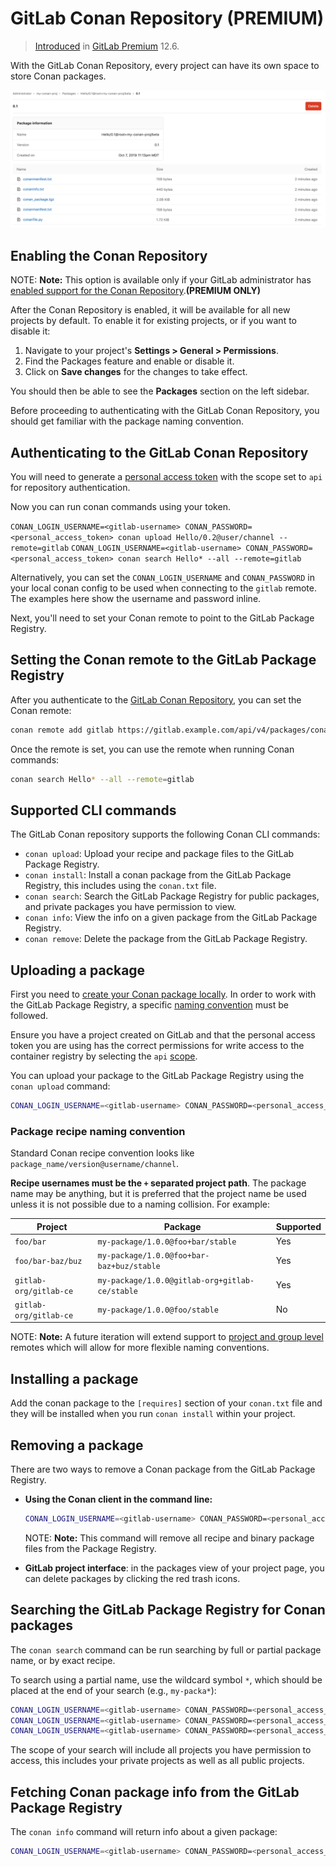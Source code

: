 # GitLab Conan Repository **(PREMIUM)**

> [Introduced](https://gitlab.com/gitlab-org/gitlab-ee/issues/8248) in [GitLab Premium](https://about.gitlab.com/pricing/) 12.6.

With the GitLab Conan Repository, every
project can have its own space to store Conan packages.

![GitLab Conan Repository](img/conan_package_view.png)

## Enabling the Conan Repository

NOTE: **Note:**
This option is available only if your GitLab administrator has
[enabled support for the Conan Repository](../../../administration/packages/index.md).**(PREMIUM ONLY)**

After the Conan Repository is enabled, it will be available for all new projects
by default. To enable it for existing projects, or if you want to disable it:

1. Navigate to your project's **Settings > General > Permissions**.
1. Find the Packages feature and enable or disable it.
1. Click on **Save changes** for the changes to take effect.

You should then be able to see the **Packages** section on the left sidebar.

Before proceeding to authenticating with the GitLab Conan Repository, you should
get familiar with the package naming convention.

## Authenticating to the GitLab Conan Repository

You will need to generate a [personal access token](../../../user/profile/personal_access_tokens.md) with the scope set to `api` for repository authentication.

Now you can run conan commands using your token.

`CONAN_LOGIN_USERNAME=<gitlab-username> CONAN_PASSWORD=<personal_access_token> conan upload Hello/0.2@user/channel --remote=gitlab`
`CONAN_LOGIN_USERNAME=<gitlab-username> CONAN_PASSWORD=<personal_access_token> conan search Hello* --all --remote=gitlab`

Alternatively, you can set the `CONAN_LOGIN_USERNAME` and `CONAN_PASSWORD` in your local conan config to be used when connecting to the `gitlab` remote. The examples here show the username and password inline.

Next, you'll need to set your Conan remote to point to the GitLab Package Registry.

## Setting the Conan remote to the GitLab Package Registry

After you authenticate to the [GitLab Conan Repository](#authenticating-to-the-gitlab-conan-repository),
you can set the Conan remote:

```sh
conan remote add gitlab https://gitlab.example.com/api/v4/packages/conan
```

Once the remote is set, you can use the remote when running Conan commands:

```sh
conan search Hello* --all --remote=gitlab
```

## Supported CLI commands

The GitLab Conan repository supports the following Conan CLI commands:

- `conan upload`: Upload your recipe and package files to the GitLab Package Registry.
- `conan install`: Install a conan package from the GitLab Package Registry, this includes using the `conan.txt` file.
- `conan search`: Search the GitLab Package Registry for public packages, and private packages you have permission to view.
- `conan info`: View the info on a given package from the GitLab Package Registry.
- `conan remove`: Delete the package from the GitLab Package Registry.

## Uploading a package

First you need to [create your Conan package locally](https://docs.conan.io/en/latest/creating_packages/getting_started.html). In order to work with the GitLab Package Registry, a specific [naming convention](#package-recipe-naming-convention) must be followed.

Ensure you have a project created on GitLab and that the personal access token you are using has the correct permissions for write access to the container registry by selecting the `api` [scope](../../../user/profile/personal_access_tokens.md#limiting-scopes-of-a-personal-access-token).

You can upload your package to the GitLab Package Registry using the `conan upload` command:

```sh
CONAN_LOGIN_USERNAME=<gitlab-username> CONAN_PASSWORD=<personal_access_token> conan upload Hello/0.1@my-group+my-project/beta --all --remote=gitlab
```

### Package recipe naming convention

Standard Conan recipe convention looks like `package_name/version@username/channel`.

**Recipe usernames must be the `+` separated project path**. The package
name may be anything, but it is preferred that the project name be used unless
it is not possible due to a naming collision. For example:

| Project                            | Package                                         | Supported |
| ---------------------------------- | ----------------------------------------------- | --------- |
| `foo/bar`                          | `my-package/1.0.0@foo+bar/stable`               | Yes       |
| `foo/bar-baz/buz`                  | `my-package/1.0.0@foo+bar-baz+buz/stable`       | Yes       |
| `gitlab-org/gitlab-ce`             | `my-package/1.0.0@gitlab-org+gitlab-ce/stable`  | Yes       |
| `gitlab-org/gitlab-ce`             | `my-package/1.0.0@foo/stable`                   | No        |

NOTE: **Note:**
A future iteration will extend support to [project and group level](https://gitlab.com/gitlab-org/gitlab/issues/11679) remotes which will allow for more flexible naming conventions.

## Installing a package

Add the conan package to the `[requires]` section of your `conan.txt` file and they will be installed when you run `conan install` within your project.

## Removing a package

There are two ways to remove a Conan package from the GitLab Package Registry.

- **Using the Conan client in the command line:**

  ```sh
  CONAN_LOGIN_USERNAME=<gitlab-username> CONAN_PASSWORD=<personal_access_token> conan remove Hello/0.2@user/channel -r gitlab
  ```

  NOTE: **Note:**
  This command will remove all recipe and binary package files from the Package Registry.

- **GitLab project interface**: in the packages view of your project page, you can delete packages by clicking the red trash icons.

## Searching the GitLab Package Registry for Conan packages

The `conan search` command can be run searching by full or partial package name, or by exact recipe.

To search using a partial name, use the wildcard symbol `*`, which should be placed at the end of your search (e.g., `my-packa*`):

```sh
CONAN_LOGIN_USERNAME=<gitlab-username> CONAN_PASSWORD=<personal_access_token> conan search Hello --all --remote=gitlab
CONAN_LOGIN_USERNAME=<gitlab-username> CONAN_PASSWORD=<personal_access_token> conan search He* --all --remote=gitlab
CONAN_LOGIN_USERNAME=<gitlab-username> CONAN_PASSWORD=<personal_access_token> conan search Hello/1.0.0@my-group+my-project/stable --all --remote=gitlab
```

The scope of your search will include all projects you have permission to access, this includes your private projects as well as all public projects.

## Fetching Conan package info from the GitLab Package Registry

The `conan info` command will return info about a given package:

```sh
CONAN_LOGIN_USERNAME=<gitlab-username> CONAN_PASSWORD=<personal_access_token> conan info Hello/1.0.0@my-group+my-project/stable -r gitlab
```
